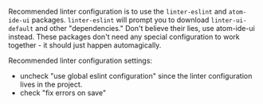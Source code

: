 Recommended linter configuration is to use the `linter-eslint` and `atom-ide-ui` packages.  `linter-eslint` will prompt you to download `linter-ui-default` and other "dependencies." Don't believe their lies, use atom-ide-ui instead.  These packages don't need any special configuration to work together - it should just happen automagically.

Recommended linter configuration settings:
- uncheck "use global eslint configuration" since the linter configuration lives in the project.
- check "fix errors on save"
